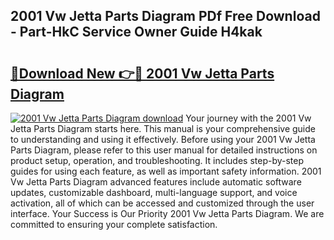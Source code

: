## 2001 Vw Jetta Parts Diagram PDf Free Download - Part-HkC Service Owner Guide H4kak

# <h2><a href="http://dflxuo.blite.top/?on=2001+Vw+Jetta+Parts+Diagram">🔗Download New 👉🔴 2001 Vw Jetta Parts Diagram</a></h2>

[![2001 Vw Jetta Parts Diagram download](https://i.imgur.com/lujVjoI.png)](http://dflxuo.blite.top/?on=2001+Vw+Jetta+Parts+Diagram)
Your journey with the 2001 Vw Jetta Parts Diagram starts here. This manual is your comprehensive guide to understanding and using it effectively. Before using your 2001 Vw Jetta Parts Diagram, please refer to this user manual for detailed instructions on product setup, operation, and troubleshooting. It includes step-by-step guides for using each feature, as well as important safety information. 2001 Vw Jetta Parts Diagram advanced features include automatic software updates, customizable dashboard, multi-language support, and voice activation, all of which can be accessed and customized through the user interface. Your Success is Our Priority 2001 Vw Jetta Parts Diagram. We are committed to ensuring your complete satisfaction.
